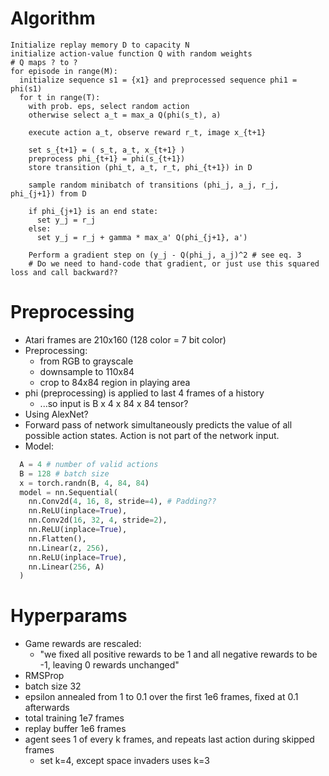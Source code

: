 # Algorithm

```
Initialize replay memory D to capacity N
initialize action-value function Q with random weights
# Q maps ? to ?
for episode in range(M):
  initialize sequence s1 = {x1} and preprocessed sequence phi1 = phi(s1)
  for t in range(T):
    with prob. eps, select random action
    otherwise select a_t = max_a Q(phi(s_t), a)

    execute action a_t, observe reward r_t, image x_{t+1}

    set s_{t+1} = ( s_t, a_t, x_{t+1} )
    preprocess phi_{t+1} = phi(s_{t+1})
    store transition (phi_t, a_t, r_t, phi_{t+1}) in D

    sample random minibatch of transitions (phi_j, a_j, r_j, phi_{j+1}) from D

    if phi_{j+1} is an end state:
      set y_j = r_j
    else:
      set y_j = r_j + gamma * max_a' Q(phi_{j+1}, a')

    Perform a gradient step on (y_j - Q(phi_j, a_j)^2 # see eq. 3
    # Do we need to hand-code that gradient, or just use this squared loss and call backward??
```

# Preprocessing
- Atari frames are 210x160 (128 color = 7 bit color)
- Preprocessing:
  - from RGB to grayscale
  - downsample to 110x84
  - crop to 84x84 region in playing area
- phi (preprocessing) is applied to last 4 frames of a history
  - ...so input is B x 4 x 84 x 84 tensor?
- Using AlexNet? 
- Forward pass of network simultaneously predicts the value of all possible action states. Action is not part of the network input.
- Model:
```python
  A = 4 # number of valid actions
  B = 128 # batch size
  x = torch.randn(B, 4, 84, 84)
  model = nn.Sequential(
    nn.Conv2d(4, 16, 8, stride=4), # Padding??
    nn.ReLU(inplace=True),
    nn.Conv2d(16, 32, 4, stride=2),
    nn.ReLU(inplace=True),
    nn.Flatten(),
    nn.Linear(z, 256),
    nn.ReLU(inplace=True),
    nn.Linear(256, A)
  )
```

# Hyperparams
- Game rewards are rescaled:
  - "we fixed all positive rewards to be 1 and all negative rewards to be -1, leaving 0 rewards unchanged"
- RMSProp
- batch size 32
- epsilon annealed from 1 to 0.1 over the first 1e6 frames, fixed at 0.1 afterwards
- total training 1e7 frames
- replay buffer 1e6 frames
- agent sees 1 of every k frames, and repeats last action during skipped frames
  - set k=4, except space invaders uses k=3

